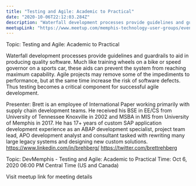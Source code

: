 ```yaml
---
title: "Testing and Agile: Academic to Practical"
date: "2020-10-06T22:12:03.284Z"
description: "Waterfall development processes provide guidelines and guardrails to aid in producing quality software. Much like training wheels on a bike or speed governor on a sports car, these aids can prevent the system from reaching maximum capability. Agile projects may remove some of the impediments to performance, but at the same time increase the risk of software defects. Thus testing becomes a critical component for successful agile development."
meetupLink: "https://www.meetup.com/memphis-technology-user-groups/events/wvmklrybcnbjb/"
---
```


Topic: Testing and Agile: Academic to Practical

Waterfall development processes provide guidelines and guardrails to aid in producing quality software. Much like training wheels on a bike or speed governor on a sports car, these aids can prevent the system from reaching maximum capability. Agile projects may remove some of the impediments to performance, but at the same time increase the risk of software defects. Thus testing becomes a critical component for successful agile development.

Presenter:
Brett is an employee of International Paper working primarily with supply chain development teams. He received his BSE in EE/CS from University of Tennessee Knoxville in 2002 and MSBA in MIS from
University of Memphis in 2017. He has 17+ years of custom SAP application development experience as an ABAP development specialist, project team lead, APO development analyst and consultant tasked with rewriting many large legacy systems and designing new custom solutions.
https://www.linkedin.com/in/brehberg/
https://twitter.com/brettrehberg

Topic: DevMemphis - Testing and Agile: Academic to Practical
Time: Oct 6, 2020 06:00 PM Central Time (US and Canada)

Visit meetup link for meeting details